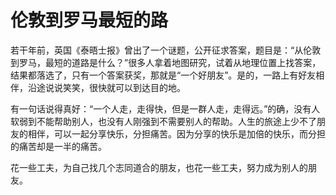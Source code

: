 # 伦敦到罗马最短的路

若干年前，英国《泰晤士报》曾出了一个谜题，公开征求答案，题目是：“从伦敦到罗马，最短的道路是什么？”很多人拿着地图研究，试着从地理位置上找答案，结果都落选了，只有一个答案获奖，那就是“一个好朋友”。是的，一路上有好友相伴，沿途说说笑笑，很快就可以到达目的地。 

有一句话说得真好：“一个人走，走得快，但是一群人走，走得远。”的确，没有人软弱到不能帮助别人，也没有人刚强到不需要别人的帮助。人生的旅途上少不了朋友的相伴，可以一起分享快乐，分担痛苦。因为分享的快乐是加倍的快乐，而分担的痛苦却是一半的痛苦。 

花一些工夫，为自己找几个志同道合的朋友，也花一些工夫，努力成为别人的朋友。